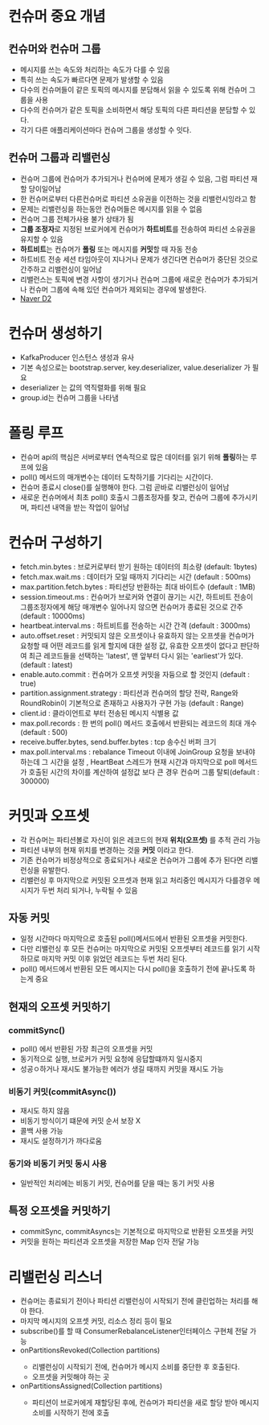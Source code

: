 # 컨슈머 중요 개념
## 컨슈머와 컨슈머 그룹
* 메시지를 쓰는 속도와 처리하는 속도가 다를 수 있음
* 특히 쓰는 속도가 빠르다면 문제가 발생할 수 있음
* 다수의 컨슈머들이 같은 토픽의 메시지를 분담해서 읽을 수 있도록 위해 컨슈머 그룹을 사용
* 다수의 컨슈머가 같은 토픽을 소비하면서 해당 토픽의 다른 파티션을 분담할 수 있다.
* 각기 다른 애플리케이션마다 컨슈머 그룹을 생성할 수 잇다.

## 컨슈머 그룹과 리밸런싱
* 컨슈머 그룹에 컨슈머가 추가되거나 컨슈머에 문제가 생길 수 있음, 그럼 파티션 재할 당이일어남
* 한 컨슈머로부터 다른컨슈머로 파티션 소유권을 이전하는 것을 리밸런시잉라고 함
* 문제는 리밸런싱을 하는동안 컨슈머들은 메시지를 읽을 수 없음
* 컨슈머 그룹 전체가사용 불가 상태가 됨
* **그룹 조정자**로 지정된 브로커에게 컨슈머가 **하트비트**를 전송하여 파티션 소유권을 유지할 수 있음 
* **하트비트**는 컨슈머가 **폴링** 또는 메시지를 **커밋**할 때 자동 전송
* 하트비트 전송 세션 타임아웃이 지나거나 문제가 생긴다면 컨슈머가 중단된 것으로 간주하고 리밸런싱이 일어남
* 리밸런스는 토픽에 변경 사항이 생기거나 컨슈머 그룹에 새로운 컨슈머가 추가되거나 컨슈머 그룹에 속해 있던 컨슈머가 제외되는 경우에 발생한다.
* [Naver D2](https://d2.naver.com/helloworld/0974525)

# 컨슈머 생성하기
* KafkaProducer 인스턴스 생성과 유사
* 기본 속성으로는 bootstrap.server, key.deserializer, value.deserializer 가 필요
* deserializer 는 값의 역직렬화를 위해 필요
* group.id는 컨슈머 그룹을 나타냄

# 폴링 루프
* 컨슈머 api의 핵심은 서버로부터 연속적으로 많은 데이터를 읽기 위해 **폴링**하는 루프에 있음
* poll() 메서드의 매개변수는 데이터 도착하기를 기다리는 시간이다.
* 컨슈머 종료시 close()를 실행해야 한다. 그럼 곧바로 리밸런싱이 일어남
* 새로운 컨슈머에서 최초 poll() 호출시 그룹조정자를 찾고, 컨슈머 그룹에 추가시키며, 파티션 내역을 받는 작업이 일어남 

# 컨슈머 구성하기
* fetch.min.bytes : 브로커로부터 받기 원하는 데이터의 최소량 (default: 1bytes)
* fetch.max.wait.ms : 데이터가 모일 때까지 기다리는 시간 (default : 500ms)
* max.partition.fetch.bytes : 파티션당 반환하는 최대 바이트수 (default : 1MB)
* session.timeout.ms : 컨슈머가 브로커와 연결이 끊기는 시간, 하트비트 전송이 그룹조정자에게 해당 매개변수 일어나지 않으면 컨슈머가 종료된 것으로 간주 (default : 10000ms)
* heartbeat.interval.ms : 하트비트를 전송하는 시간 간격 (default : 3000ms)
* auto.offset.reset : 커밋되지 않은 오프셋이나 유효하지 않는 오프셋을 컨슈머가 요청할 때 어떤 레코드를 읽게 할지에 대한 설정 값, 유효한 오프셋이 없다고 판단하여 최근 레코드들을 선택하는 'latest', 맨 앞부터 다시 읽는 'earliest'가 있다.  (default : latest)
* enable.auto.commit : 컨슈머가 오프셋 커밋을 자듕으로 할 것인지 (default : true)
* partition.assignment.strategy : 파티션과 컨슈머의 할당 전략, Range와 RoundRobin이 기본적으로 존재하고 사용자가 구현 가능 (default : Range)
* client.id : 클라이언트로 부터 전송된 메시지 식별용 값
* max.poll.records : 한 번의 poll() 메서드 호출에서 반환되는 레코드의 최대 개수 (default : 500)
* receive.buffer.bytes, send.buffer.bytes : tcp 송수신 버퍼 크기
* max.poll.interval.ms : rebalance Timeout 이내에 JoinGroup 요청을 보내야 하는데 그 시간을 설정 , HeartBeat 스레드가 현재 시간과 마지막으로 poll 메서드가 호출된 시간의 차이를 계산하여 설정값 보다 큰 경우 컨슈머 그룹 탈퇴(default : 300000)

# 커밋과 오프셋
* 각 컨슈머는 파티션볼로 자신이 읽은 레코드의 현재 **위치(오프셋)** 를 추적 관리 가능
* 파티션 내부의 현재 위치를 변경하는 것을 **커밋** 이라고 한다.
* 기존 컨슈머가 비정상적으로 종료되거나 새로운 컨슈머가 그룹에 추가 된다면 리밸런싱을 유발한다.
* 리밸런싱 후 마지막으로 커밋된 오프셋과 현재 읽고 처리중인 메시지가 다를경우 메시지가 두번 처리 되거나, 누락될 수 있음

## 자동 커밋
* 일정 시간마다 마지막으로 호출된 poll()메서드에서 반환된 오프셋을 커밋한다.
* 다만 리밸런싱 후 모든 컨슈머는 마지막으로 커밋된 오프셋부터 레코드를 읽기 시작하므로 마지막 커밋 이후 읽었던 레코드는 두번 처리 된다.
* poll() 메서드에서 반환된 모든 메시지는 다시 poll()을 호출하기 전에 끝나도록 하는게 중요

## 현재의 오프셋 커밋하기
### commitSync()
* poll() 에서 반환된 가장 최근의 오프셋을 커밋
* 동기적으로 실행, 브로커가 커밋 요청에 응답할떄까지 일시중지
* 성공ㅇ하거나 재시도 불가능한 에러가 생길 때까지 커밋을 재시도 가능

### 비동기 커밋(commitAsync())
* 재시도 하지 않음
* 비동기 방식이기 떄문에 커밋 순서 보장 X
* 콜백 사용 가능
* 재시도 설정하기가 까다로움

### 동기와 비동기 커밋 동시 사용
* 일반적인 처리에는 비동기 커밋, 컨슈머를 닫을 때는 동기 커밋 사용

## 특정 오프셋을 커밋하기
* commitSync, commitAsyncs는 기본적으로 마지막으로 반환된 오프셋을 커밋
* 커밋을 원하는 파티션과 오프셋을 저장한 Map 인자 전달 가능

# 리밸런싱 리스너
* 컨슈머는 종료되기 전이나 파티션 리밸런싱이 시작되기 전에 클린업하는 처리를 해야 한다.
* 마지막 메시지의 오프셋 커밋, 리소스 정리 등이 필요
* subscribe()를 할 때 ConsumerRebalanceListener인터페이스 구현체 전달 가능
* onPartitionsRevoked(Collection<TopicPartition> partitions)
  * 리밸런싱이 시작되기 전에, 컨슈머가 메시지 소비를 중단한 후 호출된다.
  * 오프셋을 커밋해야 하는 곳
* onPartitionsAssigned(Collection<TopicPartition> partitions)
  * 파티션이 브로커에게 재할당된 후에, 컨슈머가 파티션을 새로 할당 받아 메시지 소비를 시작하기 전에 호출
